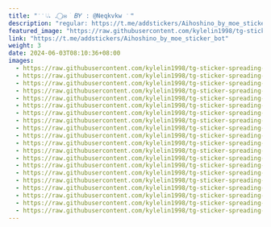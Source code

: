```yaml
---
title: "݁  ݁ 𝆹𝅥𝆺𝅥 . 𝅄⃝✉️ ׄ 𝐵𝑌 : @Neqkvkw ݁  ݁"
description: "regular: https://t.me/addstickers/Aihoshino_by_moe_sticker_bot"
featured_image: "https://raw.githubusercontent.com/kylelin1998/tg-sticker-spreading-worldwide-images/main/img/dd2bf046-10a6-4848-9270-e7ef26900d43.jpg"
link: "https://t.me/addstickers/Aihoshino_by_moe_sticker_bot"
weight: 3
date: 2024-06-03T08:10:36+08:00
images:
  - https://raw.githubusercontent.com/kylelin1998/tg-sticker-spreading-worldwide-images/main/img/dd2bf046-10a6-4848-9270-e7ef26900d43.jpg
  - https://raw.githubusercontent.com/kylelin1998/tg-sticker-spreading-worldwide-images/main/img/7f4c3eea-a67d-41be-b07d-1ad891017535.jpg
  - https://raw.githubusercontent.com/kylelin1998/tg-sticker-spreading-worldwide-images/main/img/07c0834d-70c8-47f3-9163-ece7fb8a30aa.jpg
  - https://raw.githubusercontent.com/kylelin1998/tg-sticker-spreading-worldwide-images/main/img/086ac0c5-2815-462d-841f-dadcb9a4169b.jpg
  - https://raw.githubusercontent.com/kylelin1998/tg-sticker-spreading-worldwide-images/main/img/ae7bac17-6a4d-42b7-89d6-b9f51100cef7.jpg
  - https://raw.githubusercontent.com/kylelin1998/tg-sticker-spreading-worldwide-images/main/img/e29fd43b-4e80-4745-99d3-1153e345222b.jpg
  - https://raw.githubusercontent.com/kylelin1998/tg-sticker-spreading-worldwide-images/main/img/dffc2a49-1761-4dab-b626-1a73dddfd8db.jpg
  - https://raw.githubusercontent.com/kylelin1998/tg-sticker-spreading-worldwide-images/main/img/390ee082-1cc8-40fe-850c-35644d388469.jpg
  - https://raw.githubusercontent.com/kylelin1998/tg-sticker-spreading-worldwide-images/main/img/cb5bebf7-9c63-4b7e-8d3e-29fd9ed6098f.jpg
  - https://raw.githubusercontent.com/kylelin1998/tg-sticker-spreading-worldwide-images/main/img/29501f64-46f4-4b43-89cd-e6705225db5e.jpg
  - https://raw.githubusercontent.com/kylelin1998/tg-sticker-spreading-worldwide-images/main/img/aa66facf-5bec-4cd3-a78e-b90096b25d05.jpg
  - https://raw.githubusercontent.com/kylelin1998/tg-sticker-spreading-worldwide-images/main/img/86d6f4a4-31ee-4906-8106-5d89589cc101.jpg
  - https://raw.githubusercontent.com/kylelin1998/tg-sticker-spreading-worldwide-images/main/img/7cf03ce3-1ac5-4f0d-8e57-5a00f38a986f.jpg
  - https://raw.githubusercontent.com/kylelin1998/tg-sticker-spreading-worldwide-images/main/img/c738c512-ac24-478e-b8e1-10db8be71f51.jpg
  - https://raw.githubusercontent.com/kylelin1998/tg-sticker-spreading-worldwide-images/main/img/de3532ea-14cf-4ec2-8c7f-1bb34927a54b.jpg
  - https://raw.githubusercontent.com/kylelin1998/tg-sticker-spreading-worldwide-images/main/img/88d4d53d-6dec-4e95-a0b4-0c310ee025b2.jpg
  - https://raw.githubusercontent.com/kylelin1998/tg-sticker-spreading-worldwide-images/main/img/a3d3b6ce-9a70-4b4b-aaa5-65f5dfd0bad2.jpg
  - https://raw.githubusercontent.com/kylelin1998/tg-sticker-spreading-worldwide-images/main/img/93083fcb-4b3f-4dee-9ae3-18df79aa3537.jpg
  - https://raw.githubusercontent.com/kylelin1998/tg-sticker-spreading-worldwide-images/main/img/024941f9-4d73-475d-a573-f3c5ab34238f.jpg
  - https://raw.githubusercontent.com/kylelin1998/tg-sticker-spreading-worldwide-images/main/img/70e2c0a4-fb48-4091-86ac-0c158b1a37ac.jpg
---
```


